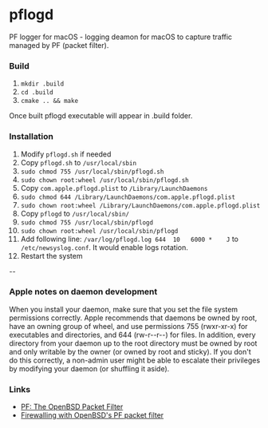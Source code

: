 # pflogd
PF logger for macOS - logging deamon for macOS to capture traffic managed by PF (packet filter).

### Build
1. `mkdir .build`
2. `cd .build`
3. `cmake .. && make`

Once built pflogd executable will appear in .build folder.

### Installation
1. Modify `pflogd.sh` if needed
2. Copy `pflogd.sh` to `/usr/local/sbin`
3. `sudo chmod 755 /usr/local/sbin/pflogd.sh`
4. `sudo chown root:wheel /usr/local/sbin/pflogd.sh`
5. Copy `com.apple.pflogd.plist` to `/Library/LaunchDaemons`
6. `sudo chmod 644 /Library/LaunchDaemons/com.apple.pflogd.plist`
7. `sudo chown root:wheel /Library/LaunchDaemons/com.apple.pflogd.plist`
8. Copy `pflogd` to `/usr/local/sbin/`
9. `sudo chmod 755 /usr/local/sbin/pflogd`
10. `sudo chown root:wheel /usr/local/sbin/pflogd`
11. Add following line: `/var/log/pflogd.log 644  10   6000 *    J` to `/etc/newsyslog.conf`. It would enable logs rotation.
12. Restart the system

--
### Apple notes on daemon development
When you install your daemon, make sure that you set the file system permissions correctly. Apple recommends that daemons be owned by root, have an owning group of wheel, and use permissions 755 (rwxr-xr-x) for executables and directories, and 644 (rw-r--r--) for files. In addition, every directory from your daemon up to the root directory must be owned by root and only writable by the owner (or owned by root and sticky). If you don't do this correctly, a non-admin user might be able to escalate their privileges by modifying your daemon (or shuffling it aside).

### Links
- [PF: The OpenBSD Packet Filter](http://gd.tuwien.ac.at/.vhost/www.openbsd.org/xxx/faq/pf/index.html)
- [Firewalling with OpenBSD's PF packet filter](https://home.nuug.no/~peter/pf/en/long-firewall.html)
